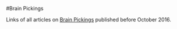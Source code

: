 #Brain Pickings

Links of all articles on [Brain Pickings](http://brainpickings.org) published
before October 2016.
